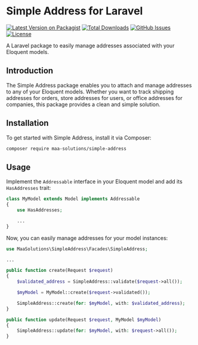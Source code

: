 # Simple Address for Laravel

[![Latest Version on Packagist](https://img.shields.io/packagist/v/maa-solutions/simple-address.svg?style=flat-square)](https://packagist.org/packages/maa-solutions/simple-address)
[![Total Downloads](https://img.shields.io/packagist/dt/maa-solutions/simple-address.svg?style=flat-square)](https://packagist.org/packages/maa-solutions/simple-address)
[![GitHub Issues](https://img.shields.io/github/issues/maasolutions/simple-address.svg?style=flat-square)](https://github.com/maa-solutions/simple-address/issues)
[![License](https://img.shields.io/github/license/maasolutions/simple-address.svg?style=flat-square)](https://github.com/maa-solutions/simple-address/blob/master/LICENSE.md)

A Laravel package to easily manage addresses associated with your Eloquent models.

## Introduction

The Simple Address package enables you to attach and manage addresses to any of your Eloquent models. Whether you want to track shipping addresses for orders, store addresses for users, or office addresses for companies, this package provides a clean and simple solution.

## Installation

To get started with Simple Address, install it via Composer:

```sh
composer require maa-solutions/simple-address
```

## Usage

Implement the `Addressable` interface in your Eloquent model and add its `HasAddresses` trait:

```php
class MyModel extends Model implements Addressable
{
    use HasAddresses;

    ...
}
```

Now, you can easily manage addresses for your model instances:

```php
use MaaSolutions\SimpleAddress\Facades\SimpleAddress;

...

public function create(Request $request)
{
    $validated_address = SimpleAddress::validate($request->all());

    $myModel = MyModel::create($request->validated());

    SimpleAddress::create(for: $myModel, with: $validated_address);
}

public function update(Request $request, MyModel $myModel)
{
    SimpleAddress::update(for: $myModel, with: $request->all());
}
```
